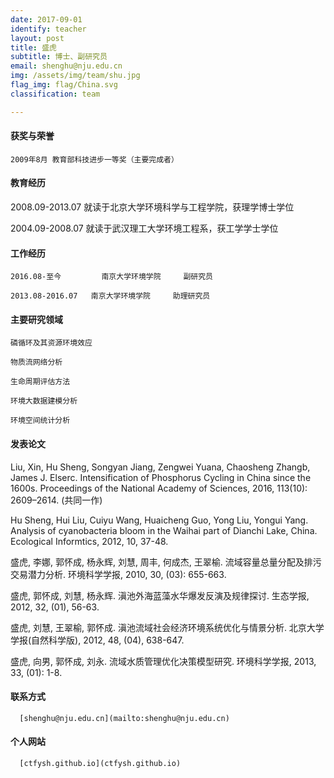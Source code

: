 ```yaml
---
date: 2017-09-01
identify: teacher
layout: post
title: 盛虎
subtitle: 博士、副研究员
email: shenghu@nju.edu.cn
img: /assets/img/team/shu.jpg
flag_img: flag/China.svg
classification: team

---
```


#### 获奖与荣誉

    2009年8月 教育部科技进步一等奖（主要完成者）

#### 教育经历

   2008.09-2013.07    就读于北京大学环境科学与工程学院，获理学博士学位

   2004.09-2008.07    就读于武汉理工大学环境工程系，获工学学士学位
#### 工作经历

    2016.08-至今         南京大学环境学院     副研究员

    2013.08-2016.07   南京大学环境学院     助理研究员

#### 主要研究领域

    磷循环及其资源环境效应

    物质流网络分析

    生命周期评估方法

    环境大数据建模分析

    环境空间统计分析

#### 发表论文

Liu, Xin, Hu Sheng, Songyan Jiang, Zengwei Yuana, Chaosheng Zhangb, James J. Elserc. Intensification of Phosphorus Cycling in China since the 1600s. Proceedings of the National Academy of Sciences, 2016, 113(10): 2609–2614. (共同一作)

Hu Sheng, Hui Liu, Cuiyu Wang, Huaicheng Guo, Yong Liu, Yongui Yang. Analysis of cyanobacteria bloom in the Waihai part of Dianchi Lake, China. Ecological Informtics, 2012, 10, 37-48.

盛虎, 李娜, 郭怀成, 杨永辉, 刘慧, 周丰, 何成杰, 王翠榆. 流域容量总量分配及排污交易潜力分析. 环境科学学报, 2010, 30, (03): 655-663.

盛虎, 郭怀成, 刘慧, 杨永辉. 滇池外海蓝藻水华爆发反演及规律探讨. 生态学报, 2012, 32, (01), 56-63.

盛虎, 刘慧, 王翠榆, 郭怀成. 滇池流域社会经济环境系统优化与情景分析. 北京大学学报(自然科学版), 2012, 48, (04), 638-647.

盛虎, 向男, 郭怀成, 刘永. 流域水质管理优化决策模型研究. 环境科学学报, 2013, 33, (01): 1-8.

#### 联系方式

      [shenghu@nju.edu.cn](mailto:shenghu@nju.edu.cn)

#### 个人网站

      [ctfysh.github.io](ctfysh.github.io)
